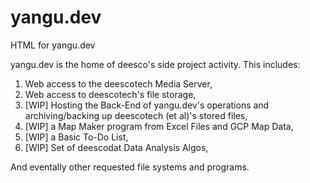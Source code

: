 # yangu.dev
HTML for yangu.dev

yangu.dev is the home of deesco's side project activity. This includes:
1. Web access to the deescotech Media Server,
2. Web access to deescotech's file storage,
3. [WIP] Hosting the Back-End of yangu.dev's operations and archiving/backing up deescotech (et al)'s stored files, 
4. [WIP] a Map Maker program from Excel Files and GCP Map Data,
5. [WIP] a Basic To-Do List,
6. [WIP] Set of deescodat Data Analysis Algos,

And eventally other requested file systems and programs.
